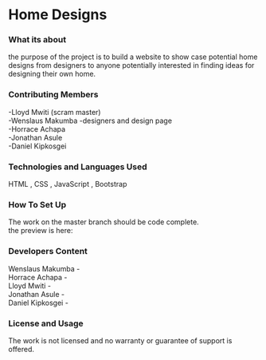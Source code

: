 # Home Designs

### What its about
the purpose of the project is to build a website to show case potential home designs from designers to anyone potentially interested in finding ideas for designing their own home.

### Contributing Members
 -Lloyd Mwiti (scram master) \
 -Wenslaus Makumba -designers and design page  \
 -Horrace Achapa  \
 -Jonathan Asule  \
 -Daniel Kipkosgei  

### Technologies and Languages Used 
HTML , CSS , JavaScript , Bootstrap

### How To Set Up
The work on the master branch should be code complete.  \
the preview is here: 

### Developers Content
 Wenslaus Makumba  -  \
 Horrace Achapa    -  \
 Lloyd Mwiti       -  \
 Jonathan Asule    -  \
 Daniel Kipkosgei  -  

### License and Usage
The work is not licensed and no warranty or guarantee of support is offered. 
